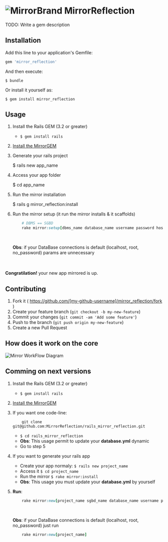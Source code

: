 # ![MirrorBrand](https://raw.githubusercontent.com/MirrorReflection/rails_mirror_reflection/master/modeling/logos/MirrorLogo.min.png)   MirrorReflection

TODO: Write a gem description

## Installation

Add this line to your application's Gemfile:

```ruby
gem 'mirror_reflection'
```

And then execute:

    $ bundle

Or install it yourself as:

    $ gem install mirror_reflection

## Usage
1. Install the Rails GEM (3.2 or greater)
    * ``` $ gem install rails ```
2. [Install the MirrorGEM](#installation)
3. Generate your rails project

    $ rails new app_name
    
4. Access your app folder

    $ cd app_name
    
5. Run the mirror installation

    $ rails g mirror_reflection:install 
    
6. Run the mirror setup (it run the mirror installs & it scaffolds)

    ```rake
        # DBMS == SGBD
        rake mirror:setup[dbms_name database_name username password host]
    ```
    <br>
    
    __Obs__: if your DataBase connections is default (localhost, root, no_password) params are unnecessary

<br><br>
__Congratilation!__ your new app mirrored is up.

## Contributing

1. Fork it ( https://github.com/[my-github-username]/mirror_reflection/fork )
2. Create your feature branch (`git checkout -b my-new-feature`)
3. Commit your changes (`git commit -am 'Add some feature'`)
4. Push to the branch (`git push origin my-new-feature`)
5. Create a new Pull Request

## How does it work on the core
![Mirror WorkFlow Diagram](https://raw.githubusercontent.com/MirrorReflection/rails_mirror_reflection/master/modeling/diagrams/Mirror%20-%20WorkFlow.png)

## Comming on next versions

1. Install the Rails GEM (3.2 or greater)
    * ``` $ gem install rails ```
2. [Install the MirrorGEM](#installation)
3. If you want one code-line:
    ```git
        git clone git@github.com:MirrorReflection/rails_mirror_reflection.git
    ```
    
    * ``` $ cd rails_mirror_reflection ```
    * __Obs__: This usage permit to update your __database.yml__ dynamic
    * Go to step 5
4. If you want to generate your rails app
    * Create your app normaly: ``` $ rails new project_name ```
    * Access it ``` $ cd project_name ```
    * Run the mirror ``` $ rake mirror:install ```
    * __Obs__: This usage you must update your __database.yml__ by yourself
5. __Run__:     
    ```ruby
        rake mirror:new[project_name sgbd_name database_name username password host]
    ```
    <br>
    
    __Obs__: if your DataBase connections is default (localhost, root, no_password) just run
    ```ruby
        rake mirror:new[project_name]
    ```

